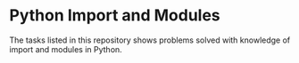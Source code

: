 # Python Import and Modules

The tasks listed in this repository shows problems solved with knowledge of import and modules in Python.
